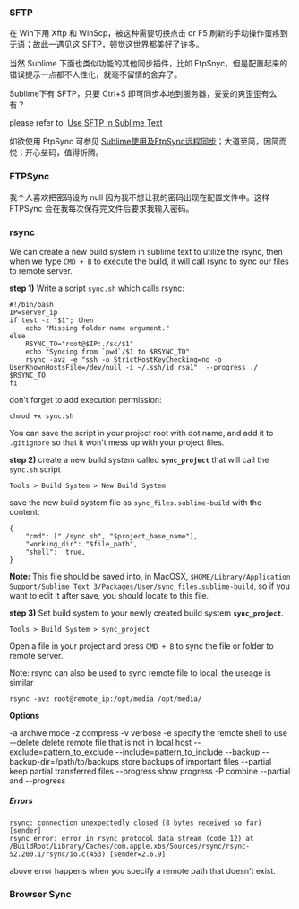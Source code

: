 ### SFTP
在 Win下用 Xftp 和 WinScp，被这种需要切换点击 or F5 刷新的手动操作蛋疼到无语；故此一遇见这 SFTP，顿觉这世界都美好了许多。

当然 Sublime 下面也类似功能的其他同步插件，比如 FtpSnyc，但是配置起来的错误提示一点都不人性化，就毫不留情的舍弃了。

Sublime下有 SFTP，只要 Ctrl+S 即可同步本地到服务器，妥妥的爽歪歪有么有？

please refer to: [Use SFTP in Sublime Text](blog.wpjam.com/m/sublime-text-2-sftp/)

如欲使用 FtpSync 可参见 [Sublime使用及FtpSync远程同步](http://liuwanlin.info/sublimeshi-yong-ji-ftpsyncyuan-cheng-tong-bu/)；大道至简，因简而悦；开心垒码，值得折腾。

### FTPSync

我个人喜欢把密码设为 null 因为我不想让我的密码出现在配置文件中。这样 FTPSync 会在我每次保存完文件后要求我输入密码。


### rsync
We can create a new build system in sublime text to utilize the rsync, then when we type `CMD + B` to execute the build, it will call rsync to sync our files to remote server.


**step 1)**
Write a script `sync.sh` which calls rsync:

```shell
#!/bin/bash
IP=server_ip
if test -z "$1"; then
    echo "Missing folder name argument."
else
    RSYNC_TO="root@$IP:./sc/$1"
    echo "Syncing from `pwd`/$1 to $RSYNC_TO"
    rsync -avz -e "ssh -o StrictHostKeyChecking=no -o UserKnownHostsFile=/dev/null -i ~/.ssh/id_rsa1"  --progress ./ $RSYNC_TO
fi
```

don't forget to add execution permission:

```shell
chmod +x sync.sh
```

You can save the script in your project root with dot name, and add it to `.gitignore` so that it won't mess up with your project files.


**step 2)**
create a new build system called **`sync_project`** that will call the `sync.sh` script

```
Tools > Build System > New Build System
```

save the new build system file as `sync_files.sublime-build` with the content:

```
{
    "cmd": ["./sync.sh", "$project_base_name"],
    "working_dir": "$file_path",
    "shell":  true,
}
```

**Note:**
This file should be saved into, in MacOSX, `$HOME/Library/Application Support/Sublime Text 3/Packages/User/sync_files.sublime-build`, so if you want to edit it after save, you should locate to this file.

**step 3)**
Set build system to your newly created build system **`sync_project`**.

```
Tools > Build System > sync_project
```

Open a file in your project and press `CMD + B` to sync the file or folder to remote server.


Note:
rsync can also be used to sync remote file to local, the useage is similar

```shell
rsync -avz root@remote_ip:/opt/media /opt/media/
```

**Options**

-a archive mode
-z compress
-v verbose
-e specify the remote shell to use
--delete delete remote file that is not in local host
--exclude=pattern_to_exclude
--include=pattern_to_include
--backup --backup-dir=/path/to/backups store backups of important files
--partial keep partial transferred files
--progress show progress
-P combine --partial and --progress

##### Errors

```
rsync: connection unexpectedly closed (8 bytes received so far) [sender]
rsync error: error in rsync protocol data stream (code 12) at /BuildRoot/Library/Caches/com.apple.xbs/Sources/rsync/rsync-52.200.1/rsync/io.c(453) [sender=2.6.9]
```
above error happens when you specify a remote path that doesn't exist.

### Browser Sync
